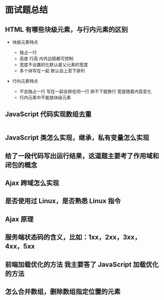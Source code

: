 # 面试题总结

## HTML 有哪些块级元素，与行内元素的区别

+ 块级元素特点

  + 独占一行
  + 高度 行高 内外边距都可控制
  + 宽度不设置的化默认是父元素的宽度
  + 多个块写在一起 默认自上至下排列

+ 行内元素特点
  + 不会独占一行 写在一起会排在同一行 排不下就换行 宽度随着内容变化
  + 行内元素中不能放块级元素

## JavaScript 代码实现数组去重

```typescript

```

## JavaScript 类怎么实现，继承，私有变量怎么实现

## 给了一段代码写出运行结果，这道题主要考了作用域和闭包的概念

## Ajax 跨域怎么实现

## 是否使用过 Linux，是否熟悉 Linux 指令

## Ajax 原理

## 服务端状态码的含义，比如：1xx，2xx，3xx，4xx，5xx

## 前端加载优化的方法 我主要答了 JavaScript 加载优化的方法

## 怎么合并数组，删除数组指定位置的元素
